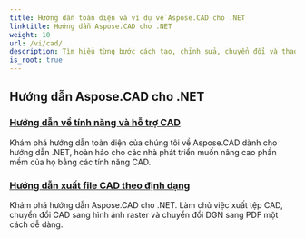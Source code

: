 ```yaml
---
title: Hướng dẫn toàn diện và ví dụ về Aspose.CAD cho .NET
linktitle: Hướng dẫn Aspose.CAD cho .NET
weight: 10
url: /vi/cad/
description: Tìm hiểu từng bước cách tạo, chỉnh sửa, chuyển đổi và thao tác bản vẽ CAD trong ứng dụng .NET của bạn một cách dễ dàng và hiệu quả. Hoàn hảo cho cả người mới bắt đầu và chuyên gia.
is_root: true
---
```

## Hướng dẫn Aspose.CAD cho .NET
### [Hướng dẫn về tính năng và hỗ trợ CAD](./guide-to-cad-features-and-support/)
Khám phá hướng dẫn toàn diện của chúng tôi về Aspose.CAD dành cho hướng dẫn .NET, hoàn hảo cho các nhà phát triển muốn nâng cao phần mềm của họ bằng các tính năng CAD.
### [Hướng dẫn xuất file CAD theo định dạng](./guide-to-exporting-cad-format/)
Khám phá hướng dẫn Aspose.CAD cho .NET. Làm chủ việc xuất tệp CAD, chuyển đổi CAD sang hình ảnh raster và chuyển đổi DGN sang PDF một cách dễ dàng.